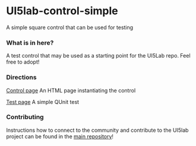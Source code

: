 # UI5lab-control-simple
A simple square control that can be used for testing

### What is in here?

A test control that may be used as a starting point for the UI5Lab repo.
Feel free to adopt!

### Directions

[Control page](src/ui5lab/control/index.html) An HTML page instantiating the control

[Test page](test/ui5lab/control/index.html) A simple QUnit test

### Contributing

Instructions how to connect to the community and contribute to the UI5lab project can be found in the [main repository](https://github.com/openui5/UI5Lab/)!
